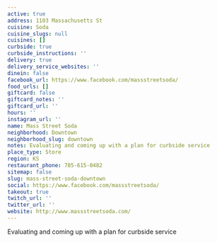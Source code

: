 ```yaml
---
active: true
address: 1103 Massachusetts St
cuisine: Soda
cuisine_slugs: null
cuisines: []
curbside: true
curbside_instructions: ''
delivery: true
delivery_service_websites: ''
dinein: false
facebook_url: https://www.facebook.com/massstreetsoda/
food_urls: []
giftcard: false
giftcard_notes: ''
giftcard_url: ''
hours: ''
instagram_url: ''
name: Mass Street Soda
neighborhood: Downtown
neighborhood_slug: downtown
notes: Evaluating and coming up with a plan for curbside service
place_type: Store
region: KS
restaurant_phone: 785-615-0482
sitemap: false
slug: mass-street-soda-downtown
social: https://www.facebook.com/massstreetsoda/
takeout: true
twitch_url: ''
twitter_url: ''
website: http://www.massstreetsoda.com/
---
```


Evaluating and coming up with a plan for curbside service